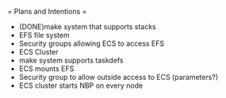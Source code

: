 = Plans and Intentions =

* (DONE)make system that supports stacks
* EFS file system
* Security groups allowing ECS to access EFS
* ECS Cluster
* make system supports taskdefs
* ECS mounts EFS
* Security group to allow outside access to ECS (parameters?)
* ECS cluster starts NBP on every node
